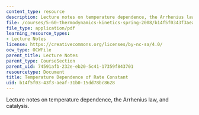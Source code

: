 ```yaml
---
content_type: resource
description: Lecture notes on temperature dependence, the Arrhenius law, and catalysis.
file: /courses/5-60-thermodynamics-kinetics-spring-2008/b14f5f0343f3aeaf31b015dd78bc8628_5_60_lecture34.pdf
file_type: application/pdf
learning_resource_types:
- Lecture Notes
license: https://creativecommons.org/licenses/by-nc-sa/4.0/
ocw_type: OCWFile
parent_title: Lecture Notes
parent_type: CourseSection
parent_uid: 74591afb-232e-eb20-5c41-17359f843701
resourcetype: Document
title: Temperature Dependence of Rate Constant
uid: b14f5f03-43f3-aeaf-31b0-15dd78bc8628
---
```

Lecture notes on temperature dependence, the Arrhenius law, and catalysis.